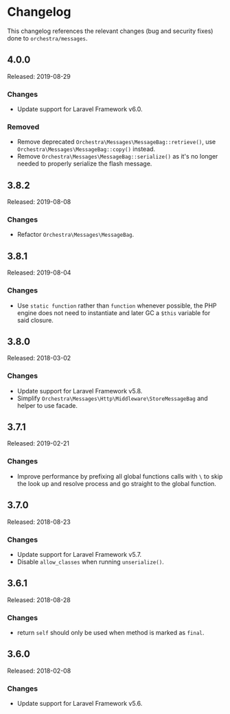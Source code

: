 # Changelog

This changelog references the relevant changes (bug and security fixes) done to `orchestra/messages`.

## 4.0.0

Released: 2019-08-29

### Changes

* Update support for Laravel Framework v6.0.

### Removed

* Remove deprecated `Orchestra\Messages\MessageBag::retrieve()`, use `Orchestra\Messages\MessageBag::copy()` instead.
* Remove `Orchestra\Messages\MessageBag::serialize()` as it's no longer needed to properly serialize the flash message.

## 3.8.2

Released: 2019-08-08

### Changes

* Refactor `Orchestra\Messages\MessageBag`.

## 3.8.1

Released: 2019-08-04

### Changes

* Use `static function` rather than `function` whenever possible, the PHP engine does not need to instantiate and later GC a `$this` variable for said closure.

## 3.8.0 

Released: 2018-03-02

### Changes

* Update support for Laravel Framework v5.8.
* Simplify `Orchestra\Messages\Http\Middleware\StoreMessageBag` and helper to use facade.

## 3.7.1

Released: 2019-02-21

### Changes

* Improve performance by prefixing all global functions calls with `\` to skip the look up and resolve process and go straight to the global function.

## 3.7.0 

Released: 2018-08-23

### Changes

* Update support for Laravel Framework v5.7.
* Disable `allow_classes` when running `unserialize()`.

## 3.6.1

Released: 2018-08-28

### Changes

* return `self` should only be used when method is marked as `final`.

## 3.6.0 

Released: 2018-02-08

### Changes

* Update support for Laravel Framework v5.6.
